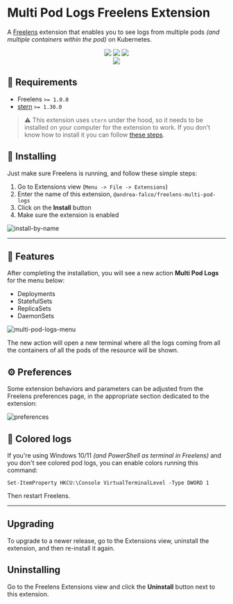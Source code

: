 # Multi Pod Logs Freelens Extension
A [Freelens](https://github.com/freelensapp/freelens) extension that enables you to see logs from multiple pods *(and multiple containers within the pod)* on Kubernetes.

<p align="center">
 <img src="https://img.shields.io/github/license/andrea-falco/freelens-multi-pod-logs" /> <img src="https://img.shields.io/npm/dw/%40andrea-falco%2Ffreelens-multi-pod-logs" /> <img src="https://img.shields.io/npm/dt/%40andrea-falco%2Ffreelens-multi-pod-logs" />
 <br>
 <a href="https://ko-fi.com/A0A8J3CMJ"><img src="https://ko-fi.com/img/githubbutton_sm.svg" /></a>
</p>

## 🚧 Requirements
- Freelens `>= 1.0.0`
- [stern](https://github.com/stern/stern/releases) `>= 1.30.0`
> ⚠️ This extension uses `stern` under the hood, so it needs to be installed on your computer for the extension to work.
> If you don't know how to install it you can follow [these steps](STERN.md).

## 🧰 Installing
Just make sure Freelens is running, and follow these simple steps:

 1. Go to Extensions view (`Menu -> File -> Extensions`)
 2. Enter the name of this extension, `@andrea-falco/freelens-multi-pod-logs`
 3. Click on the **Install** button
 4. Make sure the extension is enabled

![install-by-name](img/install.png)

---

## 🚀 Features
After completing the installation, you will see a new action **Multi Pod Logs** for the menu below:
- Deployments
- StatefulSets
- ReplicaSets
- DaemonSets

![multi-pod-logs-menu](img/deployment-menu.png)

The new action will open a new terminal where all the logs coming from all the containers of all the pods of the resource will be shown.

## ⚙️ Preferences
Some extension behaviors and parameters can be adjusted from the Freelens preferences page, in the appropriate section dedicated to the extension:

![preferences](img/preferences.png)

## 🎨 Colored logs
If you're using Windows 10/11 *(and PowerShell as terminal in Freelens)* and you don't see colored pod logs, you can enable colors running this command:

```
Set-ItemProperty HKCU:\Console VirtualTerminalLevel -Type DWORD 1
```

Then restart Freelens.

---

## Upgrading
To upgrade to a newer release, go to the Extensions view, uninstall the extension, and then re-install it again.

## Uninstalling
Go to the Freelens Extensions view and click the **Uninstall** button next to this extension.
